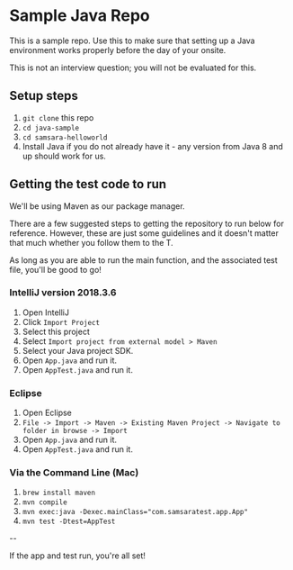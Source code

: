 # Sample Java Repo

This is a sample repo. Use this to make sure that setting up a Java environment
works properly before the day of your onsite.

This is not an interview question; you will not be evaluated for this.

## Setup steps

1. `git clone` this repo
2. `cd java-sample`
3. `cd samsara-helloworld`
4. Install Java if you do not already have it - any version from Java 8 and up should work for us.

## Getting the test code to run
We'll be using Maven as our package manager.

There are a few suggested steps to getting the repository to run below for reference. However, these are just some guidelines
and it doesn't matter that much whether you follow them to the T.

As long as you are able to run the main function, and the associated test file, you'll be good to go!

### IntelliJ version 2018.3.6
1. Open IntelliJ
2. Click `Import Project`
3. Select this project
4. Select `Import project from external model > Maven`
5. Select your Java project SDK.
6. Open `App.java` and run it.
7. Open `AppTest.java` and run it.


### Eclipse
1. Open Eclipse
2. `File -> Import -> Maven -> Existing Maven Project -> Navigate to folder in browse -> Import`
3. Open `App.java` and run it.
4. Open `AppTest.java` and run it.


### Via the Command Line (Mac)
1. `brew install maven`
2. `mvn compile`
3. `mvn exec:java -Dexec.mainClass="com.samsaratest.app.App"`
4. `mvn test -Dtest=AppTest`

-- 

If the app and test run, you're all set!
